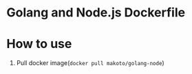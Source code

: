 Golang and Node.js Dockerfile
============================

# How to use

1. Pull docker image(`docker pull makoto/golang-node`)
